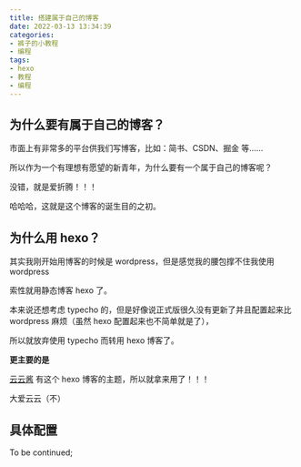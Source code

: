 ```yaml
---
title: 搭建属于自己的博客
date: 2022-03-13 13:34:39
categories:
- 裤子的小教程
- 编程
tags: 
- hexo
- 教程
- 编程
---
```


## 为什么要有属于自己的博客？

市面上有非常多的平台供我们写博客，比如：简书、CSDN、掘金 等……

所以作为一个有理想有愿望的新青年，为什么要有一个属于自己的博客呢？

没错，就是爱折腾！！！

哈哈哈，这就是这个博客的诞生目的之初。

## 为什么用 hexo？

其实我刚开始用博客的时候是 wordpress，但是感觉我的腰包撑不住我使用 wordpress

索性就用静态博客 hexo 了。

本来说还想考虑 typecho 的，但是好像说正式版很久没有更新了并且配置起来比 wordpress 麻烦（虽然 hexo 配置起来也不简单就是了），

所以就放弃使用 typecho 而转用 hexo 博客了。

**更主要的是**

[云云酱](https://www.yunyoujun.cn/) 有这个 hexo 博客的主题，所以就拿来用了！！！

大爱云云（不）

## 具体配置

To be continued;
